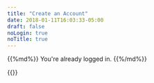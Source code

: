 ```yaml
---
title: "Create an Account"
date: 2018-01-11T16:03:33-05:00
draft: false
noLogin: true
noTitle: true
---
```


<div class="app-logged-in">
{{%md%}}
You're already logged in.
{{%/md%}}
</div>

{{<join>}}